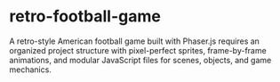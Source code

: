 # retro-football-game
A retro-style American football game built with Phaser.js requires an organized project structure with pixel-perfect sprites, frame-by-frame animations, and modular JavaScript files for scenes, objects, and game mechanics.
